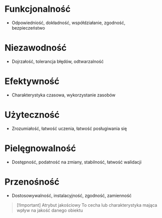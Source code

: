 # Funkcjonalność
- Odpowiedniość, dokładność, współdziałanie, zgodność, bezpieczeństwo
# Niezawodność
- Dojrzałość, tolerancja błędów, odtwarzalność
# Efektywność
- Charakterystyka czasowa, wykorzystanie zasobów
# Użyteczność
- Zrozumiałość, łatwość uczenia, łatwość posługiwania się
# Pielęgnowalność
- Dostępność, podatność na zmiany, stabilność, łatwość walidacji
# Przenośność
- Dostosowywalność, instalacyjność, zgodność, zamienność

>[!Important] Atrybut jakościowy
>To cecha lub charakterystyka mająca wpływ na jakość danego obiektu